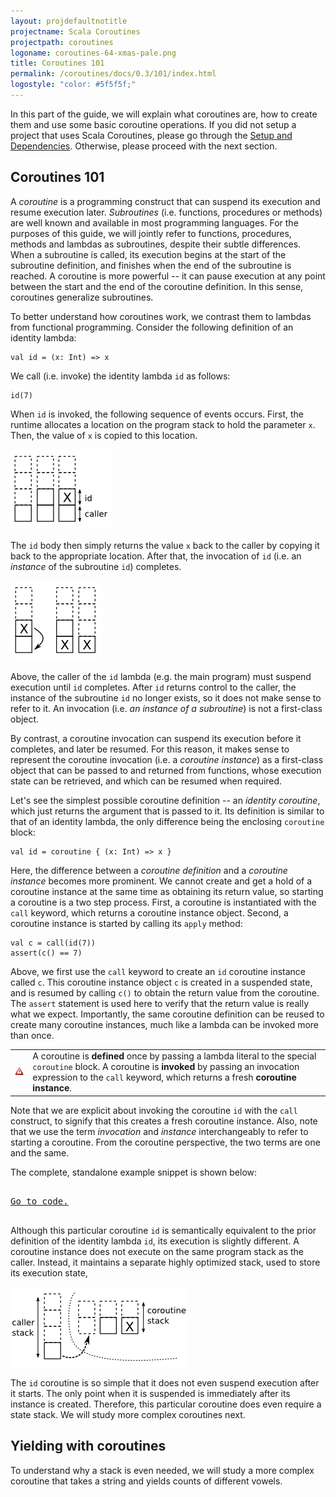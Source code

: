 ```yaml
---
layout: projdefaultnotitle
projectname: Scala Coroutines
projectpath: coroutines
logoname: coroutines-64-xmas-pale.png
title: Coroutines 101
permalink: /coroutines/docs/0.3/101/index.html
logostyle: "color: #5f5f5f;"
---
```



In this part of the guide,
we will explain what coroutines are,
how to create them and use some basic coroutine operations.
If you did not setup a project that uses Scala Coroutines, please go through the
[Setup and Dependencies](../setup/).
Otherwise, please proceed with the next section.


## Coroutines 101

A *coroutine* is a programming construct that can suspend its execution
and resume execution later.
*Subroutines* (i.e. functions, procedures or methods) are well known
and available in most programming languages.
For the purposes of this guide, we will jointly refer to functions, procedures, methods
and lambdas as subroutines, despite their subtle differences.
When a subroutine is called,
its execution begins at the start of the subroutine definition,
and finishes when the end of the subroutine is reached.
A coroutine is more powerful -- it can pause execution at any point between the start
and the end of the coroutine definition.
In this sense, coroutines generalize subroutines.

To better understand how coroutines work,
we contrast them to lambdas from functional programming.
Consider the following definition of an identity lambda:

    val id = (x: Int) => x

We call (i.e. invoke) the identity lambda `id` as follows:

    id(7)

When `id` is invoked, the following sequence of events occurs.
First, the runtime allocates a location on the program stack to hold the parameter `x`.
Then, the value of `x` is copied to this location.

![ ](/resources/images/invoke.png)

The `id` body then simply returns the value `x` back to the caller
by copying it back to the appropriate location.
After that, the invocation of `id` (i.e. an *instance* of the subroutine `id`)
completes.

![ ](/resources/images/invoke1.png)

Above, the caller of the `id` lambda (e.g. the main program) must suspend execution
until `id` completes.
After `id` returns control to the caller, the instance of the subroutine
`id` no longer exists, so it does not make sense to refer to it.
An invocation (i.e. *an instance of a subroutine*) is not a first-class object.

By contrast, a coroutine invocation can suspend its execution before it completes,
and later be resumed.
For this reason, it makes sense to represent the coroutine invocation
(i.e. a *coroutine instance*) as a first-class object
that can be passed to and returned from functions,
whose execution state can be retrieved,
and which can be resumed when required.

Let's see the simplest possible coroutine definition -- an *identity coroutine*,
which just returns the argument that is passed to it.
Its definition is similar to that of an identity lambda,
the only difference being the enclosing `coroutine` block:

    val id = coroutine { (x: Int) => x }

Here, the difference between a *coroutine definition*
and a *coroutine instance* becomes more prominent.
We cannot create and get a hold of a coroutine instance
at the same time as obtaining its return value,
so starting a coroutine is a two step process.
First, a coroutine is instantiated with the `call` keyword,
which returns a coroutine instance object.
Second, a coroutine instance is started by calling its `apply` method:

    val c = call(id(7))
    assert(c() == 7)

Above, we first use the `call` keyword to create
an `id` coroutine instance called `c`.
This coroutine instance object `c` is created in a suspended state,
and is resumed by calling `c()` to obtain the return value
from the coroutine.
The `assert` statement is used here to verify that the return value
is really what we expect.
Importantly, the same coroutine definition can be reused to create many coroutine
instances, much like a lambda can be invoked more than once.

<table class="docs-tip">
<td><img src="/resources/images/warning.png"/></td>
<td>
A coroutine is <b>defined</b> once by passing a lambda literal
to the special <code>coroutine</code> block.
A coroutine is <b>invoked</b> by passing an invocation expression
to the <code>call</code> keyword,
which returns a fresh <b>coroutine instance</b>.
</td>
</table>

Note that we are explicit about invoking the coroutine `id`
with the `call` construct, to signify that this creates
a fresh coroutine instance.
Also, note that we use the term *invocation* and *instance* interchangeably
to refer to starting a coroutine.
From the coroutine perspective, the two terms are one and the same.

The complete, standalone example snippet is shown below:

<pre id="examplebox-1">
<a href="https://github.com/storm-enroute/coroutines/blob/master/src/test/scala/scala/examples/Identity.scala"
  class="code-link" >
Go to code.
</a>
</pre>
<script>
  setContent(
    "examplebox-1",
    "https://api.github.com/repos/storm-enroute/coroutines/contents/src/test/scala/scala/examples/Identity.scala",
    null,
    "raw");
</script>

Although this particular coroutine `id` is semantically equivalent
to the prior definition of the identity lambda `id`,
its execution is slightly different.
A coroutine instance does not execute on the same program stack as the caller.
Instead, it maintains a separate highly optimized stack,
used to store its execution state,

![ ](/resources/images/invoke2.png)

The `id` coroutine is so simple that it does not even suspend execution
after it starts.
The only point when it is suspended
is immediately after its instance is created.
Therefore, this particular coroutine does even require a state stack.
We will study more complex coroutines next.


## Yielding with coroutines 

To understand why a stack is even needed,
we will study a more complex coroutine
that takes a string and yields counts of different vowels.


